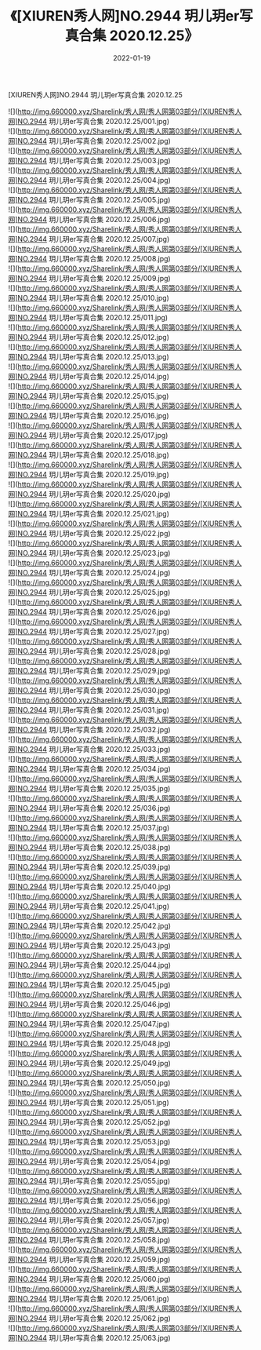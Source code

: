 ﻿---
layout: post
title:  《[XIUREN秀人网]NO.2944 玥儿玥er写真合集 2020.12.25》
date:   2022-01-19
img: http://img.660000.xyz/Sharelink/秀人网/秀人网第03部分/[XIUREN秀人网]NO.2944 玥儿玥er写真合集 2020.12.25/000.jpg
categories: [美女, 清纯, 唯美]
---

[XIUREN秀人网]NO.2944 玥儿玥er写真合集 2020.12.25

 ![](http://img.660000.xyz/Sharelink/秀人网/秀人网第03部分/[XIUREN秀人网]NO.2944 玥儿玥er写真合集 2020.12.25/001.jpg) <br>![](http://img.660000.xyz/Sharelink/秀人网/秀人网第03部分/[XIUREN秀人网]NO.2944 玥儿玥er写真合集 2020.12.25/002.jpg) <br>![](http://img.660000.xyz/Sharelink/秀人网/秀人网第03部分/[XIUREN秀人网]NO.2944 玥儿玥er写真合集 2020.12.25/003.jpg) <br>![](http://img.660000.xyz/Sharelink/秀人网/秀人网第03部分/[XIUREN秀人网]NO.2944 玥儿玥er写真合集 2020.12.25/004.jpg) <br>![](http://img.660000.xyz/Sharelink/秀人网/秀人网第03部分/[XIUREN秀人网]NO.2944 玥儿玥er写真合集 2020.12.25/005.jpg) <br>![](http://img.660000.xyz/Sharelink/秀人网/秀人网第03部分/[XIUREN秀人网]NO.2944 玥儿玥er写真合集 2020.12.25/006.jpg) <br>![](http://img.660000.xyz/Sharelink/秀人网/秀人网第03部分/[XIUREN秀人网]NO.2944 玥儿玥er写真合集 2020.12.25/007.jpg) <br>![](http://img.660000.xyz/Sharelink/秀人网/秀人网第03部分/[XIUREN秀人网]NO.2944 玥儿玥er写真合集 2020.12.25/008.jpg) <br>![](http://img.660000.xyz/Sharelink/秀人网/秀人网第03部分/[XIUREN秀人网]NO.2944 玥儿玥er写真合集 2020.12.25/009.jpg) <br>![](http://img.660000.xyz/Sharelink/秀人网/秀人网第03部分/[XIUREN秀人网]NO.2944 玥儿玥er写真合集 2020.12.25/010.jpg) <br>![](http://img.660000.xyz/Sharelink/秀人网/秀人网第03部分/[XIUREN秀人网]NO.2944 玥儿玥er写真合集 2020.12.25/011.jpg) <br>![](http://img.660000.xyz/Sharelink/秀人网/秀人网第03部分/[XIUREN秀人网]NO.2944 玥儿玥er写真合集 2020.12.25/012.jpg) <br>![](http://img.660000.xyz/Sharelink/秀人网/秀人网第03部分/[XIUREN秀人网]NO.2944 玥儿玥er写真合集 2020.12.25/013.jpg) <br>![](http://img.660000.xyz/Sharelink/秀人网/秀人网第03部分/[XIUREN秀人网]NO.2944 玥儿玥er写真合集 2020.12.25/014.jpg) <br>![](http://img.660000.xyz/Sharelink/秀人网/秀人网第03部分/[XIUREN秀人网]NO.2944 玥儿玥er写真合集 2020.12.25/015.jpg) <br>![](http://img.660000.xyz/Sharelink/秀人网/秀人网第03部分/[XIUREN秀人网]NO.2944 玥儿玥er写真合集 2020.12.25/016.jpg) <br>![](http://img.660000.xyz/Sharelink/秀人网/秀人网第03部分/[XIUREN秀人网]NO.2944 玥儿玥er写真合集 2020.12.25/017.jpg) <br>![](http://img.660000.xyz/Sharelink/秀人网/秀人网第03部分/[XIUREN秀人网]NO.2944 玥儿玥er写真合集 2020.12.25/018.jpg) <br>![](http://img.660000.xyz/Sharelink/秀人网/秀人网第03部分/[XIUREN秀人网]NO.2944 玥儿玥er写真合集 2020.12.25/019.jpg) <br>![](http://img.660000.xyz/Sharelink/秀人网/秀人网第03部分/[XIUREN秀人网]NO.2944 玥儿玥er写真合集 2020.12.25/020.jpg) <br>![](http://img.660000.xyz/Sharelink/秀人网/秀人网第03部分/[XIUREN秀人网]NO.2944 玥儿玥er写真合集 2020.12.25/021.jpg) <br>![](http://img.660000.xyz/Sharelink/秀人网/秀人网第03部分/[XIUREN秀人网]NO.2944 玥儿玥er写真合集 2020.12.25/022.jpg) <br>![](http://img.660000.xyz/Sharelink/秀人网/秀人网第03部分/[XIUREN秀人网]NO.2944 玥儿玥er写真合集 2020.12.25/023.jpg) <br>![](http://img.660000.xyz/Sharelink/秀人网/秀人网第03部分/[XIUREN秀人网]NO.2944 玥儿玥er写真合集 2020.12.25/024.jpg) <br>![](http://img.660000.xyz/Sharelink/秀人网/秀人网第03部分/[XIUREN秀人网]NO.2944 玥儿玥er写真合集 2020.12.25/025.jpg) <br>![](http://img.660000.xyz/Sharelink/秀人网/秀人网第03部分/[XIUREN秀人网]NO.2944 玥儿玥er写真合集 2020.12.25/026.jpg) <br>![](http://img.660000.xyz/Sharelink/秀人网/秀人网第03部分/[XIUREN秀人网]NO.2944 玥儿玥er写真合集 2020.12.25/027.jpg) <br>![](http://img.660000.xyz/Sharelink/秀人网/秀人网第03部分/[XIUREN秀人网]NO.2944 玥儿玥er写真合集 2020.12.25/028.jpg) <br>![](http://img.660000.xyz/Sharelink/秀人网/秀人网第03部分/[XIUREN秀人网]NO.2944 玥儿玥er写真合集 2020.12.25/029.jpg) <br>![](http://img.660000.xyz/Sharelink/秀人网/秀人网第03部分/[XIUREN秀人网]NO.2944 玥儿玥er写真合集 2020.12.25/030.jpg) <br>![](http://img.660000.xyz/Sharelink/秀人网/秀人网第03部分/[XIUREN秀人网]NO.2944 玥儿玥er写真合集 2020.12.25/031.jpg) <br>![](http://img.660000.xyz/Sharelink/秀人网/秀人网第03部分/[XIUREN秀人网]NO.2944 玥儿玥er写真合集 2020.12.25/032.jpg) <br>![](http://img.660000.xyz/Sharelink/秀人网/秀人网第03部分/[XIUREN秀人网]NO.2944 玥儿玥er写真合集 2020.12.25/033.jpg) <br>![](http://img.660000.xyz/Sharelink/秀人网/秀人网第03部分/[XIUREN秀人网]NO.2944 玥儿玥er写真合集 2020.12.25/034.jpg) <br>![](http://img.660000.xyz/Sharelink/秀人网/秀人网第03部分/[XIUREN秀人网]NO.2944 玥儿玥er写真合集 2020.12.25/035.jpg) <br>![](http://img.660000.xyz/Sharelink/秀人网/秀人网第03部分/[XIUREN秀人网]NO.2944 玥儿玥er写真合集 2020.12.25/036.jpg) <br>![](http://img.660000.xyz/Sharelink/秀人网/秀人网第03部分/[XIUREN秀人网]NO.2944 玥儿玥er写真合集 2020.12.25/037.jpg) <br>![](http://img.660000.xyz/Sharelink/秀人网/秀人网第03部分/[XIUREN秀人网]NO.2944 玥儿玥er写真合集 2020.12.25/038.jpg) <br>![](http://img.660000.xyz/Sharelink/秀人网/秀人网第03部分/[XIUREN秀人网]NO.2944 玥儿玥er写真合集 2020.12.25/039.jpg) <br>![](http://img.660000.xyz/Sharelink/秀人网/秀人网第03部分/[XIUREN秀人网]NO.2944 玥儿玥er写真合集 2020.12.25/040.jpg) <br>![](http://img.660000.xyz/Sharelink/秀人网/秀人网第03部分/[XIUREN秀人网]NO.2944 玥儿玥er写真合集 2020.12.25/041.jpg) <br>![](http://img.660000.xyz/Sharelink/秀人网/秀人网第03部分/[XIUREN秀人网]NO.2944 玥儿玥er写真合集 2020.12.25/042.jpg) <br>![](http://img.660000.xyz/Sharelink/秀人网/秀人网第03部分/[XIUREN秀人网]NO.2944 玥儿玥er写真合集 2020.12.25/043.jpg) <br>![](http://img.660000.xyz/Sharelink/秀人网/秀人网第03部分/[XIUREN秀人网]NO.2944 玥儿玥er写真合集 2020.12.25/044.jpg) <br>![](http://img.660000.xyz/Sharelink/秀人网/秀人网第03部分/[XIUREN秀人网]NO.2944 玥儿玥er写真合集 2020.12.25/045.jpg) <br>![](http://img.660000.xyz/Sharelink/秀人网/秀人网第03部分/[XIUREN秀人网]NO.2944 玥儿玥er写真合集 2020.12.25/046.jpg) <br>![](http://img.660000.xyz/Sharelink/秀人网/秀人网第03部分/[XIUREN秀人网]NO.2944 玥儿玥er写真合集 2020.12.25/047.jpg) <br>![](http://img.660000.xyz/Sharelink/秀人网/秀人网第03部分/[XIUREN秀人网]NO.2944 玥儿玥er写真合集 2020.12.25/048.jpg) <br>![](http://img.660000.xyz/Sharelink/秀人网/秀人网第03部分/[XIUREN秀人网]NO.2944 玥儿玥er写真合集 2020.12.25/049.jpg) <br>![](http://img.660000.xyz/Sharelink/秀人网/秀人网第03部分/[XIUREN秀人网]NO.2944 玥儿玥er写真合集 2020.12.25/050.jpg) <br>![](http://img.660000.xyz/Sharelink/秀人网/秀人网第03部分/[XIUREN秀人网]NO.2944 玥儿玥er写真合集 2020.12.25/051.jpg) <br>![](http://img.660000.xyz/Sharelink/秀人网/秀人网第03部分/[XIUREN秀人网]NO.2944 玥儿玥er写真合集 2020.12.25/052.jpg) <br>![](http://img.660000.xyz/Sharelink/秀人网/秀人网第03部分/[XIUREN秀人网]NO.2944 玥儿玥er写真合集 2020.12.25/053.jpg) <br>![](http://img.660000.xyz/Sharelink/秀人网/秀人网第03部分/[XIUREN秀人网]NO.2944 玥儿玥er写真合集 2020.12.25/054.jpg) <br>![](http://img.660000.xyz/Sharelink/秀人网/秀人网第03部分/[XIUREN秀人网]NO.2944 玥儿玥er写真合集 2020.12.25/055.jpg) <br>![](http://img.660000.xyz/Sharelink/秀人网/秀人网第03部分/[XIUREN秀人网]NO.2944 玥儿玥er写真合集 2020.12.25/056.jpg) <br>![](http://img.660000.xyz/Sharelink/秀人网/秀人网第03部分/[XIUREN秀人网]NO.2944 玥儿玥er写真合集 2020.12.25/057.jpg) <br>![](http://img.660000.xyz/Sharelink/秀人网/秀人网第03部分/[XIUREN秀人网]NO.2944 玥儿玥er写真合集 2020.12.25/058.jpg) <br>![](http://img.660000.xyz/Sharelink/秀人网/秀人网第03部分/[XIUREN秀人网]NO.2944 玥儿玥er写真合集 2020.12.25/059.jpg) <br>![](http://img.660000.xyz/Sharelink/秀人网/秀人网第03部分/[XIUREN秀人网]NO.2944 玥儿玥er写真合集 2020.12.25/060.jpg) <br>![](http://img.660000.xyz/Sharelink/秀人网/秀人网第03部分/[XIUREN秀人网]NO.2944 玥儿玥er写真合集 2020.12.25/061.jpg) <br>![](http://img.660000.xyz/Sharelink/秀人网/秀人网第03部分/[XIUREN秀人网]NO.2944 玥儿玥er写真合集 2020.12.25/062.jpg) <br>![](http://img.660000.xyz/Sharelink/秀人网/秀人网第03部分/[XIUREN秀人网]NO.2944 玥儿玥er写真合集 2020.12.25/063.jpg) <br>
